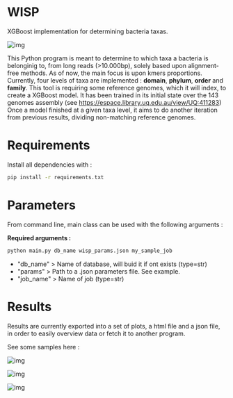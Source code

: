 # WISP
XGBoost implementation for determining bacteria taxas.

![img](https://github.com/Tharos-ux/wisp/blob/main/test_lactiplantibacillus.png)

This Python program is meant to determine to which taxa a bacteria is belonginig to, from long reads (>10.000bp), solely based upon alignment-free methods. As of now, the main focus is upon kmers proportions.
Currently, four levels of taxa are implemented : **domain**, **phylum**, **order** and **family**.
This tool is requiring some reference genomes, which it will index, to create a XGBoost model.
It has been trained in its initial state over the 143 genomes assembly (see https://espace.library.uq.edu.au/view/UQ:411283)
Once a model finished at a given taxa level, it aims to do another iteration from previous results, dividing non-matching reference genomes.

# Requirements

Install all dependencies with :

```bash
pip install -r requirements.txt
```

# Parameters

From command line, main class can be used with the following arguments :

**Required arguments :**

```bash
python main.py db_name wisp_params.json my_sample_job
```

+ "db_name" > Name of database, will buid it if ont exists (type=str)
+ "params" > Path to a .json parameters file. See example.
+ "job_name" > Name of job (type=str)

# Results

Results are currently exported into a set of plots, a html file and a json file, in order to easily overview data or fetch it to another program.

See some samples here :

![img](https://github.com/Tharos-ux/wisp/blob/main/test_clostridium.png)

![img](https://github.com/Tharos-ux/wisp/blob/main/test_pseudomonas.png)

![img](https://github.com/Tharos-ux/wisp/blob/main/test_rhodococcus.png)
